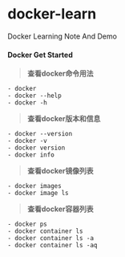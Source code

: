 # docker-learn
Docker Learning Note And Demo

#### Docker Get Started

> **查看docker命令用法**
```
- docker
- docker --help
- docker -h
```

> **查看docker版本和信息**
```
- docker --version
- docker -v
- docker version
- docker info
```

> **查看docker镜像列表**
```
- docker images
- docker image ls
```

> **查看docker容器列表**
```
- docker ps
- docker container ls
- docker container ls -a
- docker container ls -aq
```
